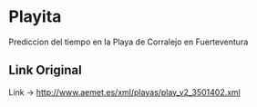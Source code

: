 # Playita
Prediccion del tiempo en la Playa de Corralejo en Fuerteventura

## Link Original
Link -> http://www.aemet.es/xml/playas/play_v2_3501402.xml


